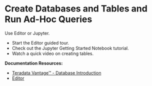 # Create Databases and Tables and Run Ad-Hoc Queries

Use Editor or Jupyter.

* Start the Editor guided tour.
* Check out the Jupyter Getting Started Notebook tutorial.
* Watch a quick video on creating tables.

**Documentation Resources:**

* [Teradata Vantage™ - Database Introduction](https://docs.teradata.com/access/sources/dita/map?dita:mapPath=qia1556235689628.ditamap)
* [Editor](https://docs.teradata.com/r/dLArVI09J62c8byzVbHMtw/E_Y7lej97C_G_EnczQ8gaA)